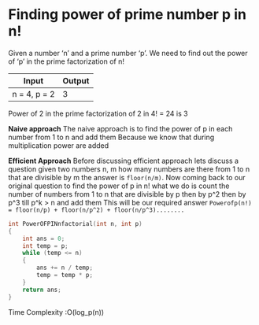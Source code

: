 
# Finding power of prime number p in n!

Given a number ‘n’ and a prime number ‘p’. We need to find out the power of ‘p’ in the prime factorization of n!
         
|Input|Output|
|---|---|
|n = 4, p = 2|3|
         
Power of 2 in the prime factorization of 2 in 4! = 24 is 3

**Naive approach**
The naive approach is to find the power of p in each number from 1 to n and add them
Because we know that during multiplication power are added

**Efficient Approach**
Before discussing efficient approach lets discuss a question given two numbers n, m how many numbers are there from 1 to n
that are divisible by m the answer is `floor(n/m)`. Now coming back to our original question to find the power of p in n!
what we do is count the number of numbers from 1 to n that are divisible by p then by p^2 then by p^3 till p^k > n and add them
This will be our required answer
   `Powerofp(n!) = floor(n/p) + floor(n/p^2) + floor(n/p^3)........`
   
```cpp
int PowerOFPINnfactorial(int n, int p) 
{ 
    int ans = 0; 
    int temp = p; 
    while (temp <= n)
    { 
        ans += n / temp; 
        temp = temp * p; 
    } 
    return ans; 
} 
```
Time Complexity :O(log_p(n))
